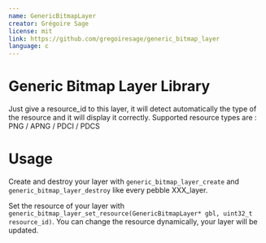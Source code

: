 ```yaml
---
name: GenericBitmapLayer
creator: Grégoire Sage
license: mit
link: https://github.com/gregoiresage/generic_bitmap_layer
language: c
---
```


# Generic Bitmap Layer Library

Just give a resource_id to this layer, it will detect automatically the type of the resource and it will display it correctly.
Supported resource types are : PNG / APNG / PDCI / PDCS

# Usage

Create and destroy your layer with `generic_bitmap_layer_create` and `generic_bitmap_layer_destroy` like every pebble XXX_layer.

Set the resource of your layer with `generic_bitmap_layer_set_resource(GenericBitmapLayer* gbl, uint32_t resource_id)`. You can change the resource dynamically, your layer will be updated.

